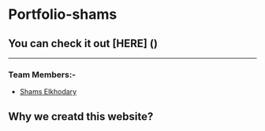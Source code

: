 # Portfolio-shams

## You can check it out [HERE] ()

---

### Team Members:-

- [Shams Elkhodary](https://github.com/shamskhodary)

## Why we creatd this website?


